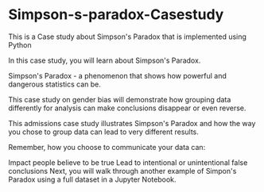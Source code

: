 # Simpson-s-paradox-Casestudy

This is a Case study about Simpson's Paradox that is implemented using Python

In this case study, you will learn about Simpson's Paradox.

Simpson's Paradox - a phenomenon that shows how powerful and dangerous statistics can be.

This case study on gender bias will demonstrate how grouping data differently for analysis can make conclusions disappear or even reverse.

This admissions case study illustrates Simpson's Paradox and how the way you chose to group data can lead to very different results.

Remember, how you choose to communicate your data can:

Impact people believe to be true
Lead to intentional or unintentional false conclusions
Next, you will walk through another example of Simpon's Paradox using a full dataset in a Jupyter Notebook.
